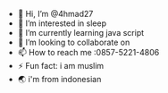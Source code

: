 - 👋 Hi, I’m @4hmad27
- 👀 I’m interested in sleep
- 🌱 I’m currently learning java script
- 💞️ I’m looking to collaborate on 
- 📫 How to reach me :0857-5221-4806
- ⚡ Fun fact: i am muslim
- 🌏 i'm from indonesian
